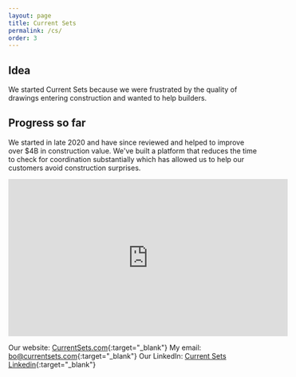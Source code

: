 ```yaml
---
layout: page
title: Current Sets
permalink: /cs/
order: 3
---
```

## Idea
We started Current Sets because we were frustrated by the quality of drawings entering construction and wanted to help builders.

## Progress so far
We started in late 2020 and have since reviewed and helped to improve over $4B in construction value. We've built a platform that reduces the time to check for coordination substantially which has allowed us to help our customers avoid construction surprises.

<iframe width="560" height="315" src="https://www.youtube.com/embed/wLwdfaJvHSo" title="YouTube video player" frameborder="0" allow="accelerometer; clipboard-write; encrypted-media; gyroscope; picture-in-picture; web-share" allowfullscreen align="center"></iframe>


Our website: [CurrentSets.com](https://currentsets.com/){:target="_blank"}
My email: [bo@currentsets.com](mailto:bo@currentsets.com){:target="_blank"}
Our LinkedIn: [Current Sets Linkedin](https://www.linkedin.com/company/currentsets/){:target="_blank"}
